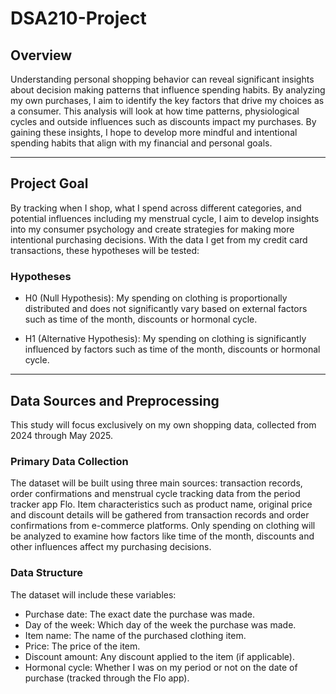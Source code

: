 # **DSA210-Project**

## **Overview**

Understanding personal shopping behavior can reveal significant insights about decision making patterns that influence spending habits. By analyzing my own purchases, I aim to identify the key factors that drive my choices as a consumer. This analysis will look at how time patterns, physiological cycles and outside influences such as discounts impact my purchases. By gaining these insights, I hope to develop more mindful and intentional spending habits that align with my financial and personal goals.
***
## **Project Goal**
By tracking when I shop, what I spend across different categories, and potential influences including my menstrual cycle, I aim to develop insights into my consumer psychology and create strategies for making more intentional purchasing decisions. With the data I get from my credit card transactions, these hypotheses will be tested:

### **Hypotheses**

* H0 (Null Hypothesis): My spending on clothing is proportionally distributed and does not significantly vary based on external factors such as time of the month, discounts or hormonal cycle.

* H1 (Alternative Hypothesis): My spending on clothing is significantly influenced by factors such as time of the month, discounts or hormonal cycle.
---
## **Data Sources and Preprocessing**
This study will focus exclusively on my own shopping data, collected from 2024 through May 2025.


### Primary Data Collection


The dataset will be built using three main sources: transaction records, order confirmations and menstrual cycle tracking data from the period tracker app Flo. Item characteristics such as product name, original price and discount details will be gathered from transaction records and order confirmations from e-commerce platforms. Only spending on clothing will be analyzed to examine how factors like time of the month, discounts and other influences affect my purchasing decisions.

### Data Structure

The dataset will include these variables:


* Purchase date: The exact date the purchase was made.
* Day of the week: Which day of the week the purchase was made.
* Item name: The name of the purchased clothing item.
* Price: The price of the item.
* Discount amount: Any discount applied to the item (if applicable).
* Hormonal cycle: Whether I was on my period or not on the date of purchase (tracked through the Flo app).
